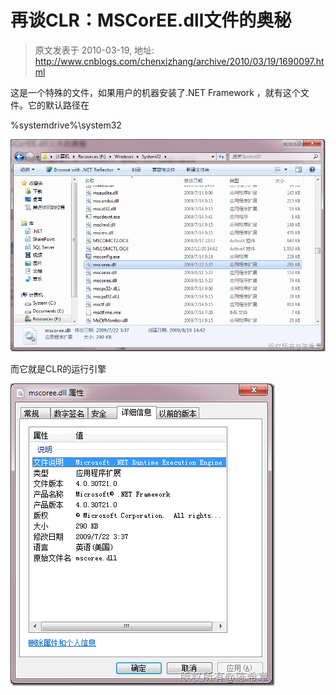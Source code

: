 # 再谈CLR：MSCorEE.dll文件的奥秘 
> 原文发表于 2010-03-19, 地址: http://www.cnblogs.com/chenxizhang/archive/2010/03/19/1690097.html 


这是一个特殊的文件，如果用户的机器安装了.NET Framework ，就有这个文件。它的默认路径在

 %systemdrive%\system32

 [![image](./images/1690097-image_thumb_1.png "image")](http://images.cnblogs.com/cnblogs_com/chenxizhang/WindowsLiveWriter/CLRMSCorEE.dll_1132B/image_4.png) 

 而它就是CLR的运行引擎

 [![image](./images/1690097-image_thumb.png "image")](http://images.cnblogs.com/cnblogs_com/chenxizhang/WindowsLiveWriter/CLRMSCorEE.dll_1132B/image_2.png)

